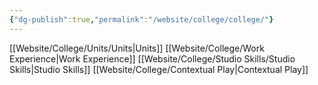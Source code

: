 ```yaml
---
{"dg-publish":true,"permalink":"/website/college/college/"}
---
```


[[Website/College/Units/Units\|Units]]
[[Website/College/Work Experience\|Work Experience]]
[[Website/College/Studio Skills/Studio Skills\|Studio Skills]]
[[Website/College/Contextual Play\|Contextual Play]]
